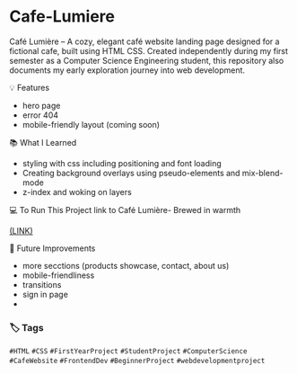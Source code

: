 # Cafe-Lumiere
Café Lumière – A cozy, elegant café website landing page designed for a fictional cafe, built using HTML CSS. Created independently during my first semester as a Computer Science Engineering student,
this repository also documents my early exploration journey into web development.

💡 Features 
- hero page
- error 404
- mobile-friendly layout (coming soon)


📚 What I Learned
- styling with css including positioning and font loading
- Creating background overlays using pseudo-elements and mix-blend-mode
- z-index and woking on layers

💻 To Run This Project
link to Café Lumière- Brewed in warmth

[(LINK)](https://divya-sharma-cse.github.io/Caf-Lumi-re/)

💭 Future Improvements
- more secctions (products showcase, contact, about us)
- mobile-friendliness
- transitions
- sign in page
- 



### 🏷️ Tags
`#HTML` `#CSS` `#FirstYearProject` `#StudentProject` `#ComputerScience` `#CafeWebsite` `#FrontendDev` `#BeginnerProject` `#webdevelopmentproject`
